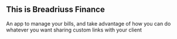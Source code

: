 ## This is Breadriuss Finance

An app to manage your bills, and take advantage of how you can do whatever you want sharing custom links with your client 